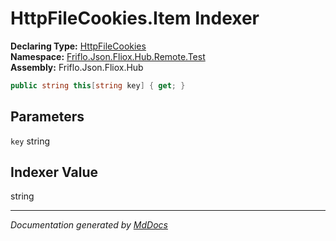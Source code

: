 ﻿<!--  
  <auto-generated>   
    The contents of this file were generated by a tool.  
    Changes to this file may be list if the file is regenerated  
  </auto-generated>   
-->

# HttpFileCookies.Item Indexer

**Declaring Type:** [HttpFileCookies](../index.md)  
**Namespace:** [Friflo.Json.Fliox.Hub.Remote.Test](../../index.md)  
**Assembly:** Friflo.Json.Fliox.Hub

```csharp
public string this[string key] { get; }
```

## Parameters

`key`  string

## Indexer Value

string

___

*Documentation generated by [MdDocs](https://github.com/ap0llo/mddocs)*
